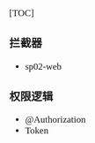 <span  style="font-family: Simsun,serif; font-size: 17px; ">

[TOC]

### 拦截器

- sp02-web

### 权限逻辑

- @Authorization
- Token

</span>